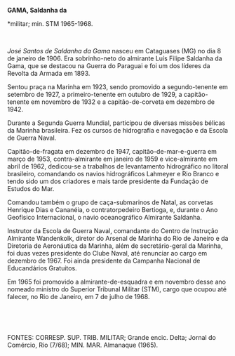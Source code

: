 **GAMA, Saldanha da**

\*militar; min. STM 1965-1968.

 

*José Santos de Saldanha da Gama* nasceu em Cataguases (MG) no dia 8 de
janeiro de 1906. Era sobrinho-neto do almirante Luís Filipe Saldanha da
Gama, que se destacou na Guerra do Paraguai e foi um dos líderes da
Revolta da Armada em 1893.

Sentou praça na Marinha em 1923, sendo promovido a segundo-tenente em
setembro de 1927, a primeiro-tenente em outubro de 1929, a
capitão-tenente em novembro de 1932 e a capitão-de-corveta em dezembro
de 1942.

Durante a Segunda Guerra Mundial, participou de diversas missões bélicas
da Marinha brasileira. Fez os cursos de hidrografia e navegação e da
Escola de Guerra Naval.

Capitão-de-fragata em dezembro de 1947, capitão-de-mar-e-guerra em março
de 1953, contra-almirante em janeiro de 1959 e vice-almirante em abril
de 1962, dedicou-se a trabalhos de levantamento hidrográfico no litoral
brasileiro, comandando os navios hidrográficos Lahmeyer e Rio Branco e
tendo sido um dos criadores e mais tarde presidente da Fundação de
Estudos do Mar.

Comandou também o grupo de caça-submarinos de Natal, as corvetas
Henrique Dias e Cananéia, o contratorpedeiro Bertioga, e, durante o Ano
Geofísico Internacional, o navio oceanográfico Almirante Saldanha.

Instrutor da Escola de Guerra Naval, comandante do Centro de Instrução
Almirante Wandenkolk, diretor do Arsenal de Marinha do Rio de Janeiro e
da Diretoria de Aeronáutica da Marinha, além de secretário-geral da
Marinha, foi duas vezes presidente do Clube Naval, até renunciar ao
cargo em dezembro de 1967. Foi ainda presidente da Campanha Nacional de
Educandários Gratuitos.

Em 1965 foi promovido a almirante-de-esquadra e em novembro desse ano
nomeado ministro do Superior Tribunal Militar (STM), cargo que ocupou
até falecer, no Rio de Janeiro, em 7 de julho de 1968.

 

 

FONTES: CORRESP. SUP. TRIB. MILITAR; Grande encic. Delta; Jornal do
Comércio, Rio (7/68); MIN. MAR. Almanaque (1965).

 
